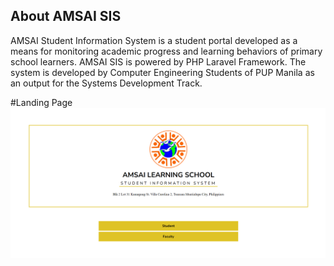

## About AMSAI SIS

AMSAI Student Information System is a student portal developed as a means for monitoring academic progress and learning behaviors of primary school learners. AMSAI SIS is powered by PHP Laravel Framework. The system is developed by Computer Engineering Students of PUP Manila as an output for the Systems Development Track.


#Landing Page
<img src="https://raw.githubusercontent.com/Ms-Yosa/ESS-Project/master/public/Assets/LandingPage.png" width="800" class="text-center"/>
